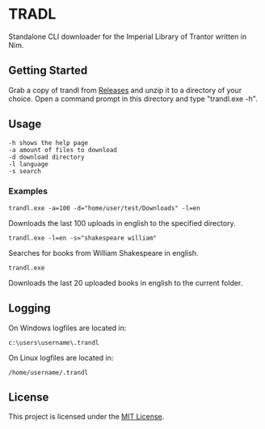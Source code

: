 # TRADL

Standalone CLI downloader for the Imperial Library of Trantor written in Nim.

## Getting Started
Grab a copy of trandl from [Releases](https://github.com/faulander/tradl/releases) and unzip it to a directory of your choice.
Open a command prompt in this directory and type "trandl.exe -h".

## Usage
```
-h shows the help page
-a amount of files to download
-d download directory
-l language
-s search
```

### Examples
```
trandl.exe -a=100 -d="home/user/test/Downloads" -l=en
```
Downloads the last 100 uploads in english to the specified directory.
```
trandl.exe -l=en -s="shakespeare william"
```
Searches for books from William Shakespeare in english.

```
trandl.exe 
```
Downloads the last 20 uploaded books in english to the current folder. 

## Logging
On Windows logfiles are located in:
```
c:\users\username\.trandl
```

On Linux logfiles are located in:
```
/home/username/.trandl
```

## License

This project is licensed under the [MIT License](license.md).
